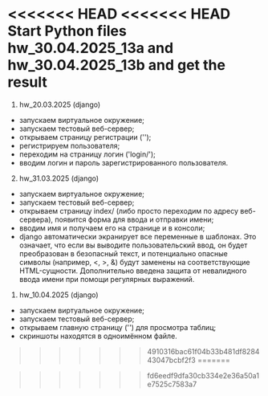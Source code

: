 <<<<<<< HEAD
<<<<<<< HEAD
Start Python files hw_30.04.2025_13a and hw_30.04.2025_13b and get the result
=======
1. hw_20.03.2025 (django)
- запускаем виртуальное окружение;
- запускаем тестовый веб-сервер;
- открываем страницу регистрации ('');
- регистрируем пользователя;
- переходим на страницу логин ('login/');
- вводим логин и пароль зарегистрированного пользователя.


2. hw_31.03.2025 (django)
- запускаем виртуальное окружение;
- запускаем тестовый веб-сервер;
- открываем страницу index/ (либо просто переходим по адресу веб-сервера), появится форма для ввода и отправки имени;
- вводим имя и получаем его на странице и в консоли;
- django автоматически экранирует все переменные в шаблонах. Это означает, что если вы выводите пользовательский ввод, он будет преобразован в безопасный текст, и потенциально опасные символы (например, <, >, &) будут заменены на соответствующие HTML-сущности. Дополнительно введена защита от невалидного ввода имени при помощи регулярных выражений.


1. hw_10.04.2025 (django)
- запускаем виртуальное окружение;
- запускаем тестовый веб-сервер;
- открываем главную страницу ('') для просмотра таблиц;
- скриншоты находятся в одноимённом файле.
>>>>>>> 4910316bac61f04b33b481df828443047bcbf2f3
=======

>>>>>>> fd6eedf9dfa30cb334e2e36a50a1e7525c7583a7
